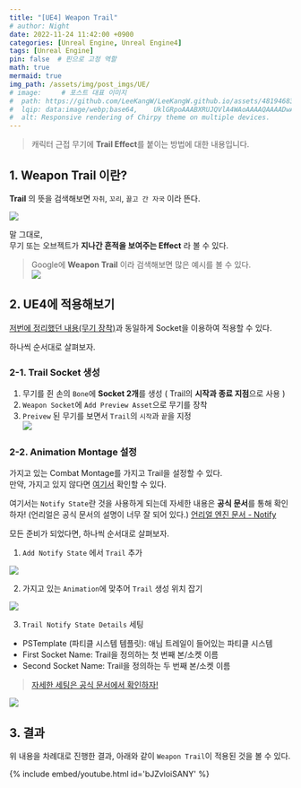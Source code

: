 ```yaml
---
title: "[UE4] Weapon Trail"
# author: Night
date: 2022-11-24 11:42:00 +0900
categories: [Unreal Engine, Unreal Engine4]
tags: [Unreal Engine]
pin: false  # 핀으로 고정 역할
math: true
mermaid: true
img_path: /assets/img/post_imgs/UE/
# image:     # 포스트 대표 이미지
#  path: https://github.com/LeeKangW/LeeKangW.github.io/assets/48194683/7e5b8251-2544-4eea-b702-ad59aa404e9e
#  lqip: data:image/webp;base64,    UklGRpoAAABXRUJQVlA4WAoAAAAQAAAADwAABwAAQUxQSDIAAAARL0AmbZurmr57yyIiqE8oiG0bejIYEQTgqiDA9vqnsUSI6H+oAERp2HZ65qP/VIAWAFZQOCBCAAAA8AEAnQEqEAAIAAVAfCWkAALp8sF8rgRgAP7o9FDvMCkMde9PK7euH5M1m6VWoDXf2FkP3BqV0ZYbO6NA/VFIAAAA
#  alt: Responsive rendering of Chirpy theme on multiple devices.
---
```


>캐릭터 근접 무기에 **Trail Effect**를 붙이는 방법에 대한 내용입니다.

## 1. Weapon Trail 이란?

**Trail** 의 뜻을 검색해보면 `자취`, `꼬리`, `끌고 간 자국` 이라 뜬다.  

![](https://images.velog.io/images/night/post/fc810b53-09fc-4e71-b3eb-23ba5079a1ad/image.png)

말 그대로,  
무기 또는 오브젝트가 **지나간 흔적을 보여주는 Effect** 라 볼 수 있다.

> Google에 **Weapon Trail** 이라 검색해보면 많은 예시를 볼 수 있다.  
>![](https://images.velog.io/images/night/post/cfe1cb9b-fef4-4e47-a00f-894fafd6a7b7/image.png)


## 2. UE4에 적용해보기

[저번에 정리했던 내용(무기 장착)](https://velog.io/@night/UE4-Skeletal-Mesh-Socket%EC%9D%84-%EC%9D%B4%EC%9A%A9%ED%95%9C-%EB%AC%B4%EA%B8%B0-%EC%9E%A5%EC%B0%A9)과 동일하게 Socket을 이용하여 적용할 수 있다.

하나씩 순서대로 살펴보자.

### 2-1. Trail Socket 생성
1. 무기를 쥔 손의 `Bone`에 **Socket 2개**를 생성 ( Trail의 **시작과 종료 지점**으로 사용 )  
2. `Weapon Socket`에 `Add Preview Asset`으로 무기를 장착  
3. `Preivew` 된 무기를 보면서 `Trail`의 `시작`과 `끝`을 지정  
![](https://images.velog.io/images/night/post/668b5e5e-0b19-4f18-a9ef-2b18da828ed1/image.png)  


### 2-2. Animation Montage 설정
가지고 있는 Combat Montage를 가지고 Trail을 설정할 수 있다.  
만약, 가지고 있지 않다면 [여기서](https://velog.io/@night/UE4-Animation-Montage%EB%A5%BC-%EC%82%AC%EC%9A%A9%ED%95%98%EC%97%AC-%EC%BD%A4%EB%B3%B4-%EA%B3%B5%EA%B2%A9%EC%9D%84-%EA%B5%AC%ED%98%84%ED%95%B4%EB%B3%B4%EC%9E%90) 확인할 수 있다.  

여기서는 `Notify State`란 것을 사용하게 되는데 자세한 내용은 **공식 문서**를 통해 확인하자!
(언리얼은 공식 문서의 설명이 너무 잘 되어 있다.)
[언리얼 엔진 문서 - Notify](https://docs.unrealengine.com/4.27/ko/AnimatingObjects/SkeletalMeshAnimation/Sequences/Notifies/#:~:text=%EB%B3%80%EA%B2%BD%ED%95%A0%20%EC%88%98%EB%8F%84%20%EC%9E%88%EC%8A%B5%EB%8B%88%EB%8B%A4.-,%EB%85%B8%ED%8B%B0%ED%8C%8C%EC%9D%B4%20%EC%8A%A4%ED%85%8C%EC%9D%B4%ED%8A%B8%20%EC%B6%94%EA%B0%80...,-Anim%20Notify%20State)

모든 준비가 되었다면, 하나씩 순서대로 살펴보자.

1. `Add Notify State` 에서 `Trail` 추가  

![](https://images.velog.io/images/night/post/0d45f17c-c429-41a0-a62e-3c7d2a197b29/image.png)  

2. 가지고 있는 `Animation`에 맞추어 `Trail` 생성 위치 잡기

![](https://images.velog.io/images/night/post/ce68e523-275e-46af-aecf-9360286e3a06/image.png)  

3. `Trail Notify State Details` 세팅   
- PSTemplate (파티클 시스템 템플릿): 애님 트레일이 들어있는 파티클 시스템  
- First Socket Name: Trail을 정의하는 첫 번째 본/소켓 이름  
- Second Socket Name: Trail을 정의하는 두 번째 본/소켓 이름  

>[자세한 세팅은 공식 문서에서 확인하자!](https://docs.unrealengine.com/4.27/ko/AnimatingObjects/SkeletalMeshAnimation/Sequences/Notifies/#:~:text=%EC%A1%B0%EC%A0%95%ED%95%A0%20%EC%88%98%20%EC%9E%88%EC%8A%B5%EB%8B%88%EB%8B%A4.-,%EC%95%A0%EB%8B%88%EB%A9%94%EC%9D%B4%EC%85%98%20%ED%8A%B8%EB%A0%88%EC%9D%BC,%EC%83%98%ED%94%8C%EB%A7%81%ED%95%9C%20%EB%92%A4%20%EA%B7%B8%20%EC%86%8C%EC%BC%93%20%EC%82%AC%EC%9D%B4%20%ED%8A%B8%EB%9D%BC%EC%9D%B4%EC%95%B5%EA%B8%80%EC%9D%84%20%ED%9D%94%EC%A0%81%20%EA%B8%B8%EC%9D%B4%EB%A7%8C%ED%81%BC%20%EC%9D%B4%EC%96%B4%20%EB%B6%99%EC%9E%85%EB%8B%88%EB%8B%A4.,-%EC%95%84%EB%9E%98%EB%8A%94%20%EC%95%A0%EB%8B%88%EB%A9%94%EC%9D%B4%EC%85%98%20%EC%BA%90%EB%A6%AD%ED%84%B0%EC%97%90)

![](https://images.velog.io/images/night/post/384fc831-411b-4946-b3c2-ad4eb3fee685/image.png)  


## 3. 결과
위 내용을 차례대로 진행한 결과, 아래와 같이 `Weapon Trail`이 적용된 것을 볼 수 있다.

{% include embed/youtube.html id='bJZvloiSANY' %}
